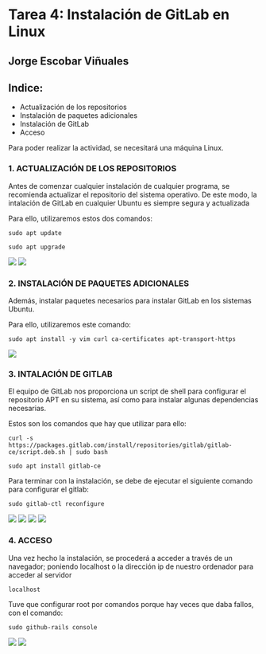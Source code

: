 # Tarea 4: Instalación de GitLab en Linux

  ## Jorge Escobar Viñuales

  ## Indice:
 - Actualización de los repositorios
 - Instalación de paquetes adicionales
 - Instalación de GitLab
 - Acceso

 Para poder realizar la actividad, se necesitará una máquina Linux.

 ### 1. ACTUALIZACIÓN DE LOS REPOSITORIOS

Antes de comenzar cualquier instalación de cualquier programa, se recomienda actualizar el repositorio del sistema operativo. De este modo, la intalación de GitLab en cualquier Ubuntu es siempre segura y actualizada

Para ello, utilizaremos estos dos comandos:

    sudo apt update

    sudo apt upgrade

![](https://github.com/Jorgeev27/GIT/blob/main/img/Tarea%204%20-%20Instalaci%C3%B3n%20de%20Gitlab%20en%20Linux/Gitlab%201.png)
![](https://github.com/Jorgeev27/GIT/blob/main/img/Tarea%204%20-%20Instalaci%C3%B3n%20de%20Gitlab%20en%20Linux/Gitlab%202.png)

  ### 2. INSTALACIÓN DE PAQUETES ADICIONALES

Además, instalar paquetes necesarios para instalar GitLab en los sistemas Ubuntu.

Para ello, utilizaremos este comando:

    sudo apt install -y vim curl ca-certificates apt-transport-https


![](https://github.com/Jorgeev27/GIT/blob/main/img/Tarea%204%20-%20Instalaci%C3%B3n%20de%20Gitlab%20en%20Linux/Gitlab%203.png)
 ### 3. INTALACIÓN DE GITLAB

El equipo de GitLab nos proporciona un script de shell para configurar el repositorio APT en su sistema, así como para instalar algunas dependencias necesarias.

Estos son los comandos que hay que utilizar para ello:

    curl -s https://packages.gitlab.com/install/repositories/gitlab/gitlab-ce/script.deb.sh | sudo bash

    sudo apt install gitlab-ce

Para terminar con la instalación, se debe de ejecutar el siguiente comando para configurar el gitlab:

    sudo gitlab-ctl reconfigure


![](https://github.com/Jorgeev27/GIT/blob/main/img/Tarea%204%20-%20Instalaci%C3%B3n%20de%20Gitlab%20en%20Linux/Gitlab%204.png)
![](https://github.com/Jorgeev27/GIT/blob/main/img/Tarea%204%20-%20Instalaci%C3%B3n%20de%20Gitlab%20en%20Linux/Gitlab%205.png)
![](https://github.com/Jorgeev27/GIT/blob/main/img/Tarea%204%20-%20Instalaci%C3%B3n%20de%20Gitlab%20en%20Linux/Gitlab%206.png)
![](https://github.com/Jorgeev27/GIT/blob/main/img/Tarea%204%20-%20Instalaci%C3%B3n%20de%20Gitlab%20en%20Linux/Gitlab%207.png)


 ### 4. ACCESO

Una vez hecho la instalación, se procederá a acceder a través de un navegador; poniendo localhost o la dirección ip de nuestro ordenador para acceder al servidor

    localhost
    
Tuve que configurar root por comandos porque hay veces que daba fallos, con el comando:

    sudo github-rails console
    
![](https://github.com/Jorgeev27/GIT/blob/main/img/Tarea%204%20-%20Instalaci%C3%B3n%20de%20Gitlab%20en%20Linux/Gitlab%208.png)
![](https://github.com/Jorgeev27/GIT/blob/main/img/Tarea%204%20-%20Instalaci%C3%B3n%20de%20Gitlab%20en%20Linux/Gitlab%209.png)
